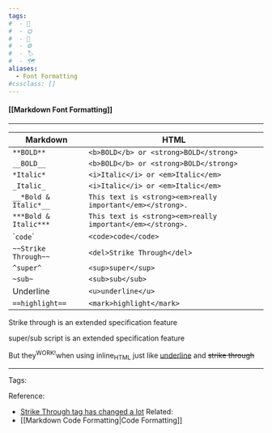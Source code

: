 ```yaml
---
tags:
#  - 🌱️
#  - 🌞️
#  - 🌲️
#  - ⚙️ 
#  - 🏷️ 
#  - 🗺️
aliases: 
  - Font Formatting
#cssclass: []
---
```


#### [[Markdown Font Formatting]]

---

| Markdown              | HTML                                                       |
| --------------------- | ---------------------------------------------------------- |
| `**BOLD**`            | `<b>BOLD</b> or <strong>BOLD</strong>`                     |
| `__BOLD__`            | `<b>BOLD</b> or <strong>BOLD</strong>`                     |
| `*Italic*`            | `<i>Italic</i> or <em>Italic</em>`                         |
| `_Italic_`            | `<i>Italic</i> or <em>Italic</em>`                         |
| `__*Bold & Italic*__` | `This text is <strong><em>really important</em></strong>.` |
| `***Bold & Italic***` | `This text is <strong><em>really important</em></strong>.` |
| \``code`\`            | `<code>code</code>`                                        |
| `~~Strike Through~~`  | `<del>Strike Through</del>`                                |
| `^super^`             | `<sup>super</sup>`                                         |
| `~sub~`               | `<sub>sub</sub>`                                           |
| Underline             | `<u>underline</u>`                                         |
| `==highlight==`       |              `<mark>highlight</mark>`                                              |

Strike through is an extended specification feature

super/sub script is an extended specification feature

But they<sup>WORK!</sup>when using inline<sub>HTML</sub> just like <u>underline</u> and <del>strike through</del>

---
Tags: 

Reference:
- [Strike Through tag has changed a lot](https://www.w3schools.com/tags/tag_strike.asp)
Related:
- [[Markdown Code Formatting|Code Formatting]]
